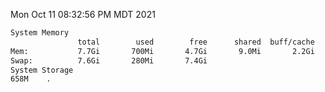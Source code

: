 Mon Oct 11 08:32:56 PM MDT 2021
```bash
System Memory
               total        used        free      shared  buff/cache   available
Mem:           7.7Gi       700Mi       4.7Gi       9.0Mi       2.2Gi       6.6Gi
Swap:          7.6Gi       280Mi       7.4Gi
System Storage
658M	.
```
